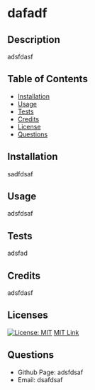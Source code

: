 # dafadf

  ## Description
  adsfdasf

  ## Table of Contents
  * [Installation](#installation)
  * [Usage](#usage)
  * [Tests](#tests)
  * [Credits](#credits)
  * [License](#licenses)
  * [Questions](#questions)
  
  ## Installation
  sadfdsaf
  
  ## Usage
  adsfdsaf

  ## Tests
  adsfad

  ## Credits
  adsfdasf

  ## Licenses
  
  [![License: MIT](https://img.shields.io/badge/License-MIT-yellow.svg)](https://opensource.org/licences/MIT)
  [MIT Link](https://opensource.org/licenses/MIT)

  ## Questions
  - Github Page: adsfdsaf
  - Email: dsafdsaf

